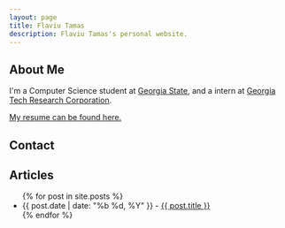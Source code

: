 ```yaml
---
layout: page
title: Flaviu Tamas
description: Flaviu Tamas's personal website.
---
```


## About Me

I'm a Computer Science student at [Georgia State][gsu], and a intern at
[Georgia Tech Research Corporation][gtri].

[My resume can be found here.][resume]

[micromeritics]: http://www.micromeritics.com/
[gtri]: https://gtri.gatech.edu/
[resume]: https://drive.google.com/open?id=0B1lFilx0211ITmZEa1gyZy1sVjA
[ksu]: https://www.kennesaw.edu/
[gsu]: http://www.gsu.edu/

## Contact
<a href="mailto:me@flaviutamas.com"><i class="icon-big icon-mail-squared"></i></a>
<a href="https://github.com/flaviut/"><i class="icon-big icon-github-squared"></i></a>

## Articles
<ul>
{% for post in site.posts %}
  <li>{{ post.date | date: "%b %d, %Y" }} - <a href="{{ post.url }}">{{ post.title }}</a></li>
{% endfor %}
</ul>
